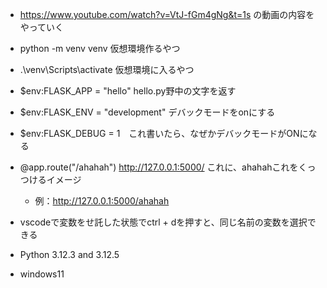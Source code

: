 - https://www.youtube.com/watch?v=VtJ-fGm4gNg&t=1s の動画の内容をやっていく
- python -m venv venv 仮想環境作るやつ
- .\venv\Scripts\activate 仮想環境に入るやつ
- $env:FLASK_APP = "hello" hello.py野中の文字を返す
- $env:FLASK_ENV = "development" デバックモードをonにする

- $env:FLASK_DEBUG = 1　これ書いたら、なぜかデバックモードがONになる
- @app.route("/ahahah") http://127.0.0.1:5000/ これに、ahahahこれをくっつけるイメージ
  - 例：http://127.0.0.1:5000/ahahah
- vscodeで変数をせ託した状態でctrl + dを押すと、同じ名前の変数を選択できる
- Python 3.12.3 and 3.12.5
- windows11
